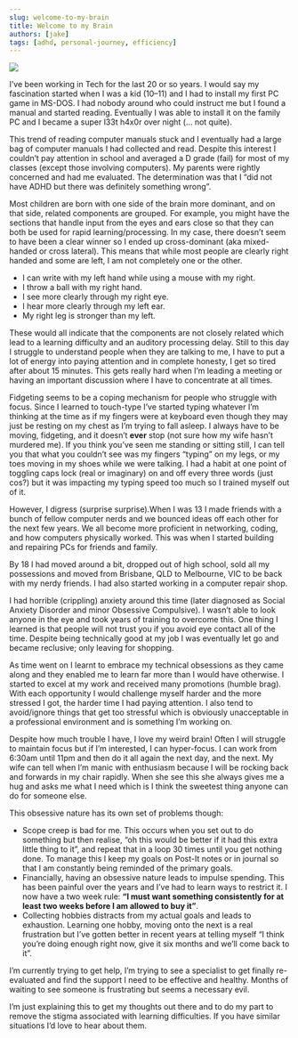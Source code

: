 ```yaml
---
slug: welcome-to-my-brain
title: Welcome to my Brain
authors: [jake]
tags: [adhd, personal-journey, efficiency]
---
```



![](https://cdn-images-1.medium.com/max/800/0*VvqkRuS75DJ5zdLm)

I’ve been working in Tech for the last 20 or so years. I would say my fascination started when I was a kid (10–11) and I had to install my first PC game in MS-DOS. I had nobody around who could instruct me but I found a manual and started reading. Eventually I was able to install it on the family PC and I became a super l33t h4x0r over night (… not quite).

This trend of reading computer manuals stuck and I eventually had a large bag of computer manuals I had collected and read. Despite this interest I couldn’t pay attention in school and averaged a D grade (fail) for most of my classes (except those involving computers). My parents were rightly concerned and had me evaluated. The determination was that I “did not have ADHD but there was definitely something wrong”.

Most children are born with one side of the brain more dominant, and on that side, related components are grouped. For example, you might have the sections that handle input from the eyes and ears close so that they can both be used for rapid learning/processing. In my case, there doesn’t seem to have been a clear winner so I ended up cross-dominant (aka mixed-handed or cross lateral). This means that while most people are clearly right handed and some are left, I am not completely one or the other.

*   I can write with my left hand while using a mouse with my right.
*   I throw a ball with my right hand.
*   I see more clearly through my right eye.
*   I hear more clearly through my left ear.
*   My right leg is stronger than my left.

These would all indicate that the components are not closely related which lead to a learning difficulty and an auditory processing delay. Still to this day I struggle to understand people when they are talking to me, I have to put a lot of energy into paying attention and in complete honesty, I get so tired after about 15 minutes. This gets really hard when I’m leading a meeting or having an important discussion where I have to concentrate at all times.

Fidgeting seems to be a coping mechanism for people who struggle with focus. Since I learned to touch-type I’ve started typing whatever I’m thinking at the time as if my fingers were at keyboard even though they may just be resting on my chest as I’m trying to fall asleep. I always have to be moving, fidgeting, and it doesn’t **ever** stop (not sure how my wife hasn’t murdered me). If you think you’ve seen me standing or sitting still, I can tell you that what you couldn’t see was my fingers “typing” on my legs, or my toes moving in my shoes while we were talking. I had a habit at one point of toggling caps lock (real or imaginary) on and off every three words (just cos?) but it was impacting my typing speed too much so I trained myself out of it.

However, I digress (surprise surprise).When I was 13 I made friends with a bunch of fellow computer nerds and we bounced ideas off each other for the next few years. We all become more proficient in networking, coding, and how computers physically worked. This was when I started building and repairing PCs for friends and family.

By 18 I had moved around a bit, dropped out of high school, sold all my possessions and moved from Brisbane, QLD to Melbourne, VIC to be back with my nerdy friends. I had also started working in a computer repair shop.

I had horrible (crippling) anxiety around this time (later diagnosed as Social Anxiety Disorder and minor Obsessive Compulsive). I wasn’t able to look anyone in the eye and took years of training to overcome this. One thing I learned is that people will not trust you if you avoid eye contact all of the time. Despite being technically good at my job I was eventually let go and became reclusive; only leaving for shopping.

As time went on I learnt to embrace my technical obsessions as they came along and they enabled me to learn far more than I would have otherwise. I started to excel at my work and received many promotions (humble brag). With each opportunity I would challenge myself harder and the more stressed I got, the harder time I had paying attention. I also tend to avoid/ignore things that get too stressful which is obviously unacceptable in a professional environment and is something I’m working on.

Despite how much trouble I have, I love my weird brain! Often I will struggle to maintain focus but if I’m interested, I can hyper-focus. I can work from 6:30am until 11pm and then do it all again the next day, and the next. My wife can tell when I’m manic with enthusiasm because I will be rocking back and forwards in my chair rapidly. When she see this she always gives me a hug and asks me what I need which is I think the sweetest thing anyone can do for someone else.

This obsessive nature has its own set of problems though:

*   Scope creep is bad for me. This occurs when you set out to do something but then realise, “oh this would be better if it had this extra little thing to it”, and repeat that in a loop 30 times until you get nothing done. To manage this I keep my goals on Post-It notes or in journal so that I am constantly being reminded of the primary goals.
*   Financially, having an obsessive nature leads to impulse spending. This has been painful over the years and I’ve had to learn ways to restrict it. I now have a two week rule: **“I must want something consistently for at least two weeks before I am allowed to buy it”**.
*   Collecting hobbies distracts from my actual goals and leads to exhaustion. Learning one hobby, moving onto the next is a real frustration but I’ve gotten better in recent years at telling myself “I think you’re doing enough right now, give it six months and we’ll come back to it”.

I’m currently trying to get help, I’m trying to see a specialist to get finally re-evaluated and find the support I need to be effective and healthy. Months of waiting to see someone is frustrating but seems a necessary evil.

I’m just explaining this to get my thoughts out there and to do my part to remove the stigma associated with learning difficulties. If you have similar situations I’d love to hear about them.
